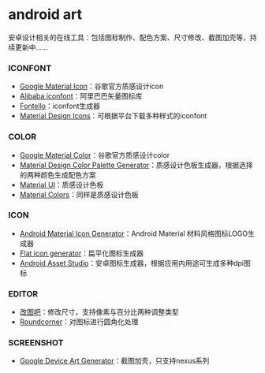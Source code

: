# android art
安卓设计相关的在线工具：包括图标制作、配色方案、尺寸修改、截图加壳等，持续更新中……

### ICONFONT
- [Google Material Icon](https://design.google.com/icons/)：谷歌官方质感设计icon
- [Alibaba iconfont](http://www.iconfont.cn/)：阿里巴巴矢量图标库
- [Fontello](http://fontello.com/)：iconfont生成器
- [Material Design Icons](https://materialdesignicons.com/)：可根据平台下载多种样式的iconfont

### COLOR
- [Google Material Color](https://material.google.com/style/color.html)：谷歌官方质感设计color
- [Material Design Color Palette Generator](https://www.materialpalette.com/)：质感设计色板生成器，根据选择的两种颜色生成配色方案
- [Material UI](https://www.materialui.co/colors)：质感设计色板
- [Material Colors](http://materialcolors.com/)：同样是质感设计色板

### ICON
- [Android Material Icon Generator](http://jaqen.me/mdpub/)：Android Material 材料风格图标LOGO生成器
- [Flat icon generator](https://flat-icon.surge.sh/)：扁平化图标生成器
- [Android Asset Studio](https://romannurik.github.io/AndroidAssetStudio/index.html)：安卓图标生成器，根据应用内用途可生成多种dpi图标

### EDITOR
- [改图吧](http://www.gaituba.com/)：修改尺寸，支持像素与百分比两种调整类型
- [Roundcorner](http://www.atool.org/roundcorner.php)：对图标进行圆角化处理

### SCREENSHOT
- [Google Device Art Generator](https://developer.android.com/distribute/tools/promote/device-art.html)：截图加壳，只支持nexus系列
